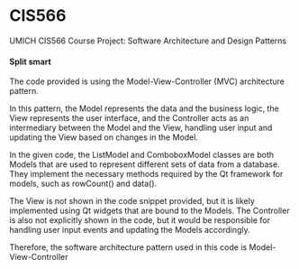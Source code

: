 # CIS566
UMICH CIS566 Course Project:
Software Architecture and Design Patterns

#### Split smart
The code provided is using the Model-View-Controller (MVC) architecture pattern.

In this pattern, the Model represents the data and the business logic, the View represents the user interface, and the 
Controller acts as an intermediary between the Model and the View, handling user input and updating the View based on changes in the Model.

In the given code, the ListModel and ComboboxModel classes are both Models that are used to represent different sets 
of data from a database. They implement the necessary methods required by the Qt framework for models, such as rowCount() and data().

The View is not shown in the code snippet provided, but it is likely implemented using Qt widgets that are bound to the Models. 
The Controller is also not explicitly shown in the code, but it would be responsible for handling user input events and updating the Models accordingly.

Therefore, the software architecture pattern used in this code is Model-View-Controller 
